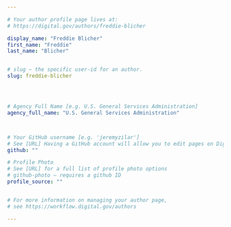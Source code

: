 ```yaml
---

# Your author profile page lives at:
# https://digital.gov/authors/freddie-blicher

display_name: "Freddie Blicher"
first_name: "Freddie"
last_name: "Blicher"


# slug — the specific user-id for an author.
slug: freddie-blicher




# Agency Full Name [e.g. U.S. General Services Administration]
agency_full_name: "U.S. General Services Administration"



# Your GitHub username [e.g. 'jeremyzilar']
# See [URL] Having a GitHub account will allow you to edit pages on DigitalGov. The image used in your GitHub account can also be used to populate your digital.gov profile photo.
github: ""

# Profile Photo
# See [URL] for a full list of profile photo options
# github-photo — requires a github ID
profile_source: ""


# For more information on managing your author page,
# see https://workflow.digital.gov/authors

---
```

